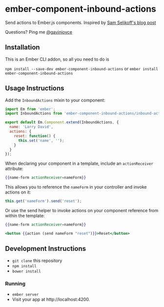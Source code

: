 # ember-component-inbound-actions

Send actions to Ember.js components. Inspired by [Sam Selikoff's blog post](http://www.samselikoff.com/blog/2014/05/16/getting-ember-components-to-respond-to-actions/)

Questions? Ping me [@gavinjoyce](https://twitter.com/gavinjoyce)

## Installation

This is an Ember CLI addon, so all you need to do is

`npm install --save-dev ember-component-inbound-actions`
or
`ember install ember-component-inbound-actions`

## Usage Instructions

Add the `InboundActions` mixin to your component:

```javascript
import Em from 'ember';
import InboundActions from 'ember-component-inbound-actions/inbound-actions';

export default Em.Component.extend(InboundActions, {
  name: 'Larry David',
  actions: {
    reset: function() {
      this.set('name', '');
    }
  }
});
```

When declaring your component in a template, include an `actionReceiver` attribute:

```handlebars
{{name-form actionReceiver=nameForm}}
```

This allows you to reference the `nameForm` in your controller and invoke actions on it:

```javascript
this.get('nameForm').send('reset');
```

Or use the send helper to invoke actions on your component reference from within the template:

```hbs
{{name-form actionReceiver=nameForm}}

<button {{action (send nameForm "reset")}}>Reset</button>
```

## Development Instructions

* `git clone` this repository
* `npm install`
* `bower install`

### Running

* `ember server`
* Visit your app at http://localhost:4200.
